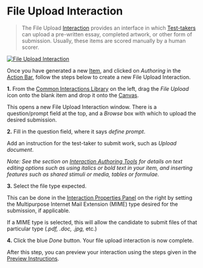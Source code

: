 <!--
created_at: 2016-12-15
authors:         
    - "Catherine Pease"
--> 

# File Upload Interaction

>The File Upload [Interaction](../appendix/glossary.md#interaction) provides an interface in which [Test-takers](../appendix/glossary.md#test-taker) can upload a pre-written essay, completed artwork, or other form of submission. Usually, these items are scored manually by a human scorer.

[![File Upload Interaction](https://img.youtube.com/vi/xPIdLTR5mJ8/hqdefault.jpg)](https://youtube.com/watch?v=xPIdLTR5mJ8&rel=0 "File Upload Interaction")

Once you have generated a new [Item](../appendix/glossary.md#item), and clicked on *Authoring* in the [Action Bar](../appendix/glossary.md#action-bar), follow the steps below to create a new File Upload Interaction.

**1.** From the [Common Interactions Library](../appendix/glossary.md#common-interactions-library) on the left, drag the *File Upload* icon onto the blank item and drop it onto the [Canvas](../appendix/glossary.md#canvas).

This opens a new File Upload Interaction window. There is a question/prompt field at the top, and a *Browse* box with which to upload the desired submission.

**2.** Fill in the question field, where it says _define prompt_. 

Add an instruction for the test-taker to submit work, such as *Upload document*.

*Note: See the section on [Interaction Authoring Tools](../interactions/interaction-authoring-tools.md) for details on text editing options such as using italics or bold text in your item, and inserting features such as shared stimuli or media, tables or formulae.* 

**3.** Select the file type expected.

This can be done in the [Interaction Properties Panel](../appendix/glossary.md#interaction-properties-panel) on the right by setting the Multipurpose Internet Mail Extension (MIME) type desired for the submission, if applicable.

If a MIME type is selected, this will allow the candidate to submit files of that particular type (*.pdf, .doc, .jpg,* etc.)

**4.** Click the blue *Done* button. Your file upload interaction is now complete.

After this step, you can preview your interaction using the steps given in the [Preview Instructions](../items/preview.md).
